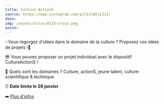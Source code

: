```yaml
---
title: Culture ActionS
source: https://www.instagram.com/p/C1JsW5jLZvI/
date:
img: /assets/actus/0128-crous.png
assos:
---
```


💡Vous regorgez d'idées dans le domaine de la culture ? Proposez vos idées de projets !🌟

😎 Vous pouvez proposer un projet individuel avec le dispositif CultureActionS !

🤔 Quels sont les domaines ? Culture, actionS, jeune talent, culture scientifique & technique

⏰ __Date limite le 28 janvier__

➡️ [Plus d'infos](https://www.crous-paris.fr/2023/12/20/culture-actions-vous-avez-un-projet-etudiant-le-crous-de-paris-vous-accompagne/)